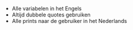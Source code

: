 * Alle variabelen in het Engels
* Altijd dubbele quotes gebruiken
* Alle prints naar de gebruiker in het Nederlands 
